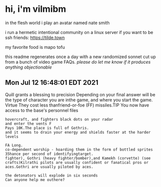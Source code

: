 # hi, i'm vilmibm

in the flesh world i play an avatar named nate smith

i run a hermetic intentional community on a linux server if you want to be ssh friends: https://tilde.town

my favorite food is mapo tofu

this readme regenerates once a day with a new randomized sonnet cut up from a bunch of video game FAQs.
_please do let me know if it produces anything objectionable_

## Mon Jul 12 16:48:01 EDT 2021

     Quill grants a blessing to precision
    Depending on your final answer will be the type of character you are inthe game, and where you start the game. Virtue
    They cost less thanfriend-or-foe (FF) missiles.TIP
    You now have access to the base's personnel files
    
    hovercraft, and fighters black dots on your radar
    and enter the vents F
    Pays 10K.The place is full of Gothris.
    and it seems to drain your energy and shields faster at the harder levels
    
    FA Long.
    co-dependent worship - hoarding them in the form of bottled sprites
    35 hance per second of identifyingtarget.
    fighter), Gothri (heavy fighter/bomber),and Kamekh (corvette) (see crafts)Kilrathi pilots are usually confident or fanatical pros or aces.Gothri are usually piloted by aces.
    
    the detonators will explode in six seconds
    Can anyone help me outhere?
